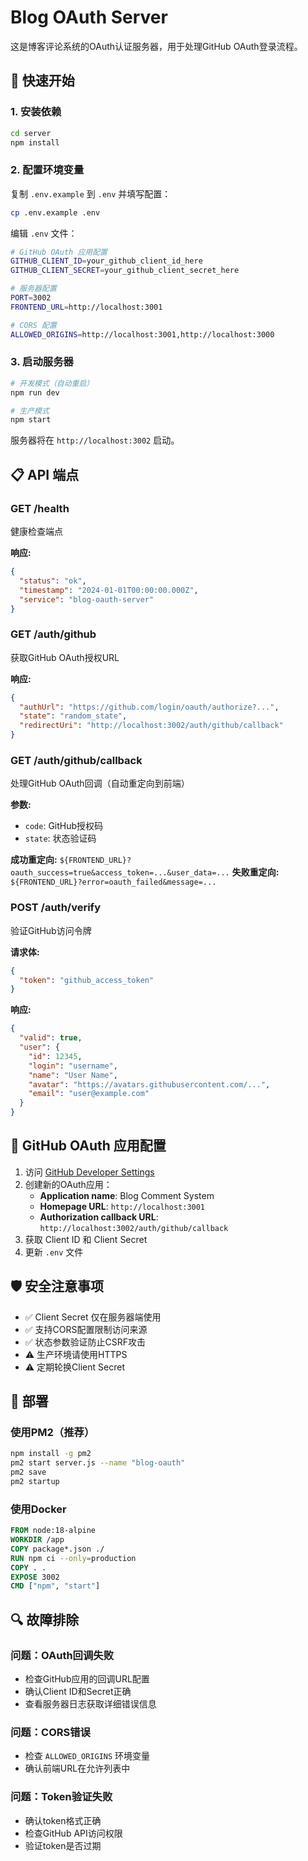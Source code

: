 # Blog OAuth Server

这是博客评论系统的OAuth认证服务器，用于处理GitHub OAuth登录流程。

## 🚀 快速开始

### 1. 安装依赖

```bash
cd server
npm install
```

### 2. 配置环境变量

复制 `.env.example` 到 `.env` 并填写配置：

```bash
cp .env.example .env
```

编辑 `.env` 文件：

```bash
# GitHub OAuth 应用配置
GITHUB_CLIENT_ID=your_github_client_id_here
GITHUB_CLIENT_SECRET=your_github_client_secret_here

# 服务器配置
PORT=3002
FRONTEND_URL=http://localhost:3001

# CORS 配置
ALLOWED_ORIGINS=http://localhost:3001,http://localhost:3000
```

### 3. 启动服务器

```bash
# 开发模式（自动重启）
npm run dev

# 生产模式
npm start
```

服务器将在 `http://localhost:3002` 启动。

## 📋 API 端点

### GET /health
健康检查端点

**响应:**
```json
{
  "status": "ok",
  "timestamp": "2024-01-01T00:00:00.000Z",
  "service": "blog-oauth-server"
}
```

### GET /auth/github
获取GitHub OAuth授权URL

**响应:**
```json
{
  "authUrl": "https://github.com/login/oauth/authorize?...",
  "state": "random_state",
  "redirectUri": "http://localhost:3002/auth/github/callback"
}
```

### GET /auth/github/callback
处理GitHub OAuth回调（自动重定向到前端）

**参数:**
- `code`: GitHub授权码
- `state`: 状态验证码

**成功重定向:** `${FRONTEND_URL}?oauth_success=true&access_token=...&user_data=...`
**失败重定向:** `${FRONTEND_URL}?error=oauth_failed&message=...`

### POST /auth/verify
验证GitHub访问令牌

**请求体:**
```json
{
  "token": "github_access_token"
}
```

**响应:**
```json
{
  "valid": true,
  "user": {
    "id": 12345,
    "login": "username",
    "name": "User Name",
    "avatar": "https://avatars.githubusercontent.com/...",
    "email": "user@example.com"
  }
}
```

## 🔧 GitHub OAuth 应用配置

1. 访问 [GitHub Developer Settings](https://github.com/settings/applications/new)
2. 创建新的OAuth应用：
   - **Application name**: Blog Comment System
   - **Homepage URL**: `http://localhost:3001`
   - **Authorization callback URL**: `http://localhost:3002/auth/github/callback`
3. 获取 Client ID 和 Client Secret
4. 更新 `.env` 文件

## 🛡️ 安全注意事项

- ✅ Client Secret 仅在服务器端使用
- ✅ 支持CORS配置限制访问来源
- ✅ 状态参数验证防止CSRF攻击
- ⚠️ 生产环境请使用HTTPS
- ⚠️ 定期轮换Client Secret

## 🚀 部署

### 使用PM2（推荐）

```bash
npm install -g pm2
pm2 start server.js --name "blog-oauth"
pm2 save
pm2 startup
```

### 使用Docker

```dockerfile
FROM node:18-alpine
WORKDIR /app
COPY package*.json ./
RUN npm ci --only=production
COPY . .
EXPOSE 3002
CMD ["npm", "start"]
```

## 🔍 故障排除

### 问题：OAuth回调失败
- 检查GitHub应用的回调URL配置
- 确认Client ID和Secret正确
- 查看服务器日志获取详细错误信息

### 问题：CORS错误
- 检查 `ALLOWED_ORIGINS` 环境变量
- 确认前端URL在允许列表中

### 问题：Token验证失败
- 确认token格式正确
- 检查GitHub API访问权限
- 验证token是否过期
